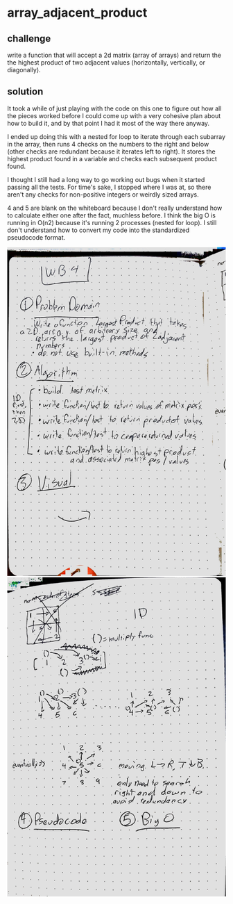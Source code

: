 # array_adjacent_product

## challenge

write a function that will accept a 2d matrix (array of arrays) and return the the highest product of two adjacent values (horizontally, vertically, or diagonally).

## solution

It took a while of just playing with the code on this one to figure out how all the pieces worked before I could come up with a very cohesive plan about how to build it, and by that point I had it most of the way there anyway.

I ended up doing this with a nested for loop to iterate through each subarray in the array, then runs 4 checks on the numbers to the right and below (other checks are redundant because it iterates left to right).  It stores the highest product found in a variable and checks each subsequent product found.

I thought I still had a long way to go working out bugs when it started passing all the tests.  For time's sake, I stopped where I was at, so there aren't any checks for non-positive integers or weirdly sized arrays.

4 and 5 are blank on the whiteboard because I don't really understand how to calculate either one after the fact, muchless before.  I think the big O is running in O(n2) because it's running 2 processes (nested for loop).  I still don't understand how to convert my code into the standardized pseudocode format.

<img src="https://github.com/icathaid/data-structures-and-algorithms/blob/master/assets/array_adjacent_product-1.jpg">
<img src="https://github.com/icathaid/data-structures-and-algorithms/blob/master/assets/array_adjacent_product-2.jpg">


<!-- # reverse-array

## challenge

write a function that accepts an array as input and returns the reverse of that array as an output without using any of the built-in methods for this

## solution

iterated through the array back to front and pushed each value to a new array

I'm adding a few things to test travis/jest integration of my pi

<img src="https://github.com/icathaid/data-structures-and-algorithms/blob/master/assets/array_reverse.png">



# array-shift

## challenge

Write a function called insertShiftArray which takes in an array and the value to be added. Without utilizing any of the built-in methods available to your language, return an array with the new value added at the middle index.

## solution

I declared a variable indicating the middle position of the index and ran a for loop from 0 to that value, pushing each element to a new array.  It then pushes the input value to the next position in the output array, and a separate loop iterates through the rest of the array, pushing the rest of the elements into the output array, then returns the completed array.

Tests 1-2 confirm basic functionality.
Subsequent test check for null or undefined values in both input fields, and for empty arrays.  

Sorry for sidebar comment on my whiteboard, was getting a little bit frustrated with translating how i write pseudocode to the standard format.

<img src="https://github.com/icathaid/data-structures-and-algorithms/blob/master/assets/array_shft.jpg">


# binary_array_search

##challenge

Write a function called BinarySearch which takes in 2 parameters: a sorted array and the search key. Without utilizing any of the built-in methods available to your language, return the index of the array’s element that is equal to the search key, or -1 if the element does not exist.

## solution

I was actually unclear about the name of the challenge and the source cited on the lab repo, because I couldn't figure out how to implement an actual binary search without using the .includes() method.  For the sake of arriving at a solution, I simply iterated through the array, comparing the value of each element to the search key.  If it finds a match, it returns the current value of i, and if not, it returns -1.  

Tests 1-3 confirm basic functionality.

I started writing more tests until I realized I was writing tests for conditions that didn't need to be met, for example, checking to see if the array contains any null or undefined elements, but the specs don't actually say that it can't contain them, and the last test confirms that having undefined values in the array doesn't break it, it still returns the correct index position.

<img src = "https://github.com/icathaid/data-structures-and-algorithms/blob/master/assets/array_binary_search_1.jpg">
<img src="https://github.com/icathaid/data-structures-and-algorithms/blob/master/assets/array_binary_search_2.jpg">
 -->

